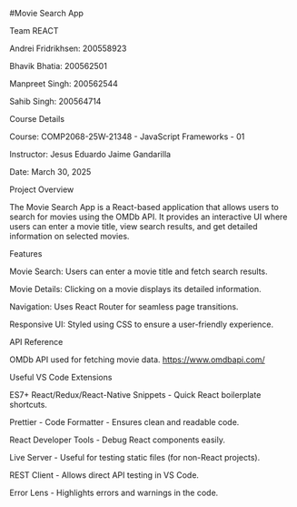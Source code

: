 #Movie Search App

Team REACT

Andrei Fridrikhsen: 200558923

Bhavik Bhatia: 200562501

Manpreet Singh: 200562544

Sahib Singh: 200564714

Course Details

Course: COMP2068-25W-21348 - JavaScript Frameworks - 01

Instructor: Jesus Eduardo Jaime Gandarilla

Date: March 30, 2025

Project Overview

The Movie Search App is a React-based application that allows users to search for movies using the OMDb API. It provides an interactive UI where users can enter a movie title, view search results, and get detailed information on selected movies.

Features

Movie Search: Users can enter a movie title and fetch search results.

Movie Details: Clicking on a movie displays its detailed information.

Navigation: Uses React Router for seamless page transitions.

Responsive UI: Styled using CSS to ensure a user-friendly experience.

API Reference

OMDb API used for fetching movie data.
https://www.omdbapi.com/

Useful VS Code Extensions

ES7+ React/Redux/React-Native Snippets - Quick React boilerplate shortcuts.

Prettier - Code Formatter - Ensures clean and readable code.

React Developer Tools - Debug React components easily.

Live Server - Useful for testing static files (for non-React projects).

REST Client - Allows direct API testing in VS Code.

Error Lens - Highlights errors and warnings in the code.
